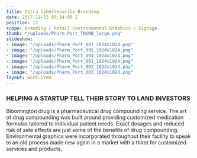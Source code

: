 ```yaml
---
title: Ostra Cybersecurity Branding
date: 2017-11-23 03:14:00 Z
position: 12
scope: Branding / Retail Environmental Graphics / Signage
thumb: "/uploads/Pharm_Port_THUMB_large.png"
slideshow:
- image: "/uploads/Pharm_Port_007_1024x1024.png"
- image: "/uploads/Pharm_Port_005_1024x1024.png"
- image: "/uploads/Pharm_Port_004_1024x1024.png"
- image: "/uploads/Pharm_Port_001_1024x1024.png"
- image: "/uploads/Pharm_Port_002_1024x1024.png"
- image: "/uploads/Pharm_Port_003_1024x1024.png"
layout: work-item
---
```


### HELPING A STARTUP TELL THEIR STORY TO LAND INVESTORS

Bloomington drug is a pharmaceutical drug compounding service. The art of drug compounding was built around providing customized medication formulas tailored to individual patient needs. Exact dosages and reduced risk of side effects are just some of the benefits of drug compounding. Environmental graphics were incorporated throughout their facility to speak to an old process made new again in a market with a thirst for customized services and products.